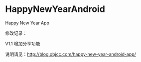 HappyNewYearAndroid
===================

Happy New Year App


修改记录：

V1.1 增加分享功能

说明请见：http://blog.objcc.com/happy-new-year-android-app/
